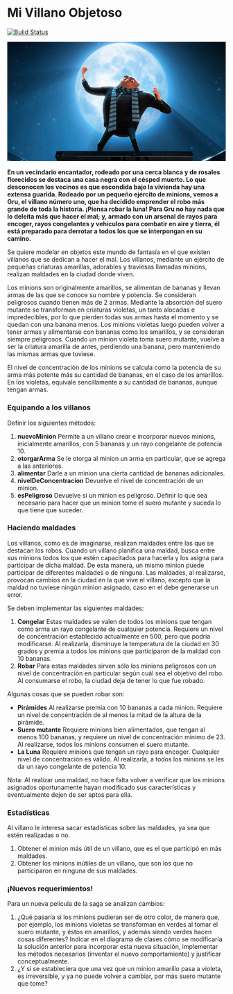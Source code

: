 # Mi Villano Objetoso 
 
[![Build Status](https://travis-ci.org/wollok/EjercicioIntegradorMiVillanoObjetoso.svg?branch=master)](https://travis-ci.org/wollok/EjercicioIntegradorMiVillanoObjetoso)


![](gru.jpg)

**En un vecindario encantador, rodeado por una cerca blanca y de rosales florecidos se destaca una casa negra con el césped muerto. Lo que desconocen los vecinos es que escondida bajo la vivienda hay una extensa guarida. Rodeado por un pequeño ejército de minions, vemos a Gru, el villano número uno, que ha decidido emprender el robo más grande de toda la historia. ¡Piensa robar la luna! Para Gru no hay nada que lo deleita más que hacer el mal; y, armado con un arsenal de rayos para encoger, rayos congelantes y vehículos para combatir en aire y tierra, él está preparado para derrotar a todos los que se interpongan en su camino.**

Se quiere modelar en objetos este mundo de fantasía en el que existen villanos que se dedican a hacer el mal. Los villanos, mediante un ejército de pequeñas criaturas amarillas, adorables y traviesas llamadas minions, realizan maldades en la ciudad donde viven. 

Los minions son originalmente amarillos, se alimentan de bananas y llevan armas de las que se conoce su nombre y potencia. Se consideran peligrosos cuando tienen más de 2 armas. Mediante la absorción del suero mutante se transforman en criaturas violetas, un tanto alocadas e impredecibles, por lo que pierden todas sus armas hasta el momento y se quedan con una banana menos. Los minions violetas luego pueden volver a tener armas y alimentarse con bananas como los amarillos, y se consideran siempre peligrosos. Cuando un minion violeta toma suero mutante, vuelve a ser la criatura amarilla de antes, perdiendo una banana, pero manteniendo las mismas armas que tuviese. 

El nivel de concentración de los minions se calcula como la potencia de su arma más potente más su cantidad de bananas, en el caso de los amarillos. En los violetas, equivale sencillamente a su cantidad de bananas, aunque tengan armas. 

### Equipando a los villanos 
Definir los siguientes métodos:

1. **nuevoMinion** Permite a un villano crear e incorporar nuevos minions, inicialmente amarillos, con 5 bananas y un rayo congelante de potencia 10.
2. **otorgarArma** Se le otorga al minion un arma en particular, que se agrega a las anteriores. 
3. **alimentar** Darle a un minion una cierta cantidad de bananas adicionales.
4. **nivelDeConcentracion** Devuelve el nivel de concentración de un minion.
5. **esPeligroso** Devuelve si un minion es peligroso.
Definir lo que sea necesario para hacer que un minion tome el suero mutante y suceda lo que tiene que suceder.

### Haciendo maldades
Los villanos, como es de imaginarse, realizan maldades entre las que se destacan los robos. Cuando un villano planifica una maldad, busca entre sus minions todos los que estén capacitados para hacerla y los asigna para participar de dicha maldad. De esta manera, un mismo minion puede participar de diferentes maldades o de ninguna. Las maldades, al realizarse, provocan cambios en la ciudad en la que vive el villano, excepto que la maldad no tuviese ningún minion asignado, caso en el debe generarse un error.

Se deben implementar las siguientes maldades:
1. **Congelar** Estas maldades se valen de todos los minions que tengan como arma un rayo congelante de cualquier potencia. Requiere un nivel de concentración establecido actualmente en 500, pero que podría modificarse. Al realizarla, disminuye la temperatura de la ciudad en 30 grados y premia a todos los minions que participaron de la maldad con 10 bananas.
2. **Robar** Para estas maldades sirven sólo los minions peligrosos con un nivel de concentración en particular según cuál sea el objetivo del robo. Al consumarse el robo, la ciudad deja de tener lo que fue robado.

Algunas cosas que se pueden robar son:
- **Pirámides** Al realizarse premia con 10 bananas a cada minion. Requiere un nivel de concentración de al menos la mitad de la altura de la pirámide.
- **Suero mutante** Requiere minions bien alimentados, que tengan al menos 100 bananas, y requiere un nivel de concentración mínimo de 23. Al realizarse, todos los minions consumen el suero mutante. 
- **La Luna** Requiere minions que tengan un rayo para encoger. Cualquier nivel de concentración es válido. Al realizarla, a todos los minions se les da un rayo congelante de potencia 10.

Nota: Al realizar una maldad, no hace falta volver a verificar que los minions asignados oportunamente hayan modificado sus características y eventualmente dejen de ser aptos para ella.

### Estadísticas
Al villano le interesa sacar estadísticas sobre las maldades, ya sea que estén realizadas o no.

1. Obtener el minion más útil de un villano, que es el que participó en más maldades.
2. Obtener los minions inútiles de un villano, que son los que no participaron en ninguna de sus maldades.

### ¡Nuevos requerimientos!
Para un nueva película de la saga se analizan cambios: 

1. ¿Qué pasaría si los minions pudieran ser de otro color, de manera que, por ejemplo, los minions violetas se transforman en verdes al tomar el suero mutante, y éstos en amarillos, y además siendo verdes hacen cosas diferentes? Indicar en el diagrama de clases cómo se modificaría la solución anterior para incorporar esta nueva situación, implementar los métodos necesarios (inventar el nuevo comportamiento) y justificar conceptualmente.
2. ¿Y si se estableciera que una vez que un minion amarillo pasa a violeta, es irreversible, y ya no puede volver a cambiar, por más suero mutante que tome?


